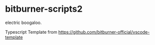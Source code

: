 # bitburner-scripts2

electric boogaloo. 

Typescript Template from https://github.com/bitburner-official/vscode-template
